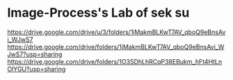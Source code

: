 # Image-Process's Lab of sek su

https://drive.google.com/drive/u/3/folders/1jMakmBLKwT7AV_qboQ9eBnsAvi_WJwS7
https://drive.google.com/drive/folders/1jMakmBLKwT7AV_qboQ9eBnsAvi_WJwS7?usp=sharing
https://drive.google.com/drive/folders/1O3SDhLhRCqP38EBukm_hFt4HtLnOlYGU?usp=sharing
